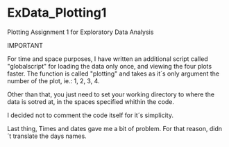 # ExData_Plotting1
Plotting Assignment 1 for Exploratory Data Analysis

IMPORTANT

For time and space purposes, I have written an additional script called "globalscript" for loading the data only once, and viewing the four plots faster. The function is called "plotting" and takes as it´s only argument the number of the plot, ie.: 1, 2, 3, 4.

Other than that, you just need to set your working directory to where the data is sotred at, in the spaces specified whithin the code. 

I decided not to comment the code itself for it´s simplicity. 

Last thing, Times and dates gave me a bit of problem. For that reason, didn´t translate the days names. 
